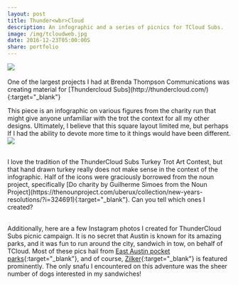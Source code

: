 ```yaml
---
layout: post
title: Thunder<wbr>Cloud
description: An infographic and a series of picnics for TCloud Subs.
image: /img/tcloudweb.jpg
date: 2016-12-23T05:00:00S 
share: portfolio 
---
```

<img class="col three" src="/img/infog.jpg">
<div class="col three caption">
&nbsp;
</div> 
One of the largest projects I had at Brenda Thompson Communications was creating material for [Thundercloud Subs](http://thundercloud.com/){:target="_blank"}

This piece is an infographic on various figures from the charity run that might give anyone unfamiliar with the trot the context for all my other designs. Ultimately, I believe that this square layout limited me, but perhaps If I had the ability to devote more time to it things would have been different. 
<img class="col three" src="/img/infog2.jpg">
<div class="col three caption">
&nbsp;
</div> 
I love the tradition of the ThunderCloud Subs Turkey Trot Art Contest, but that hand drawn turkey really does not make sense in the context of the infographic. Half of the icons were graciously borrowed from the noun project, specifically [Do charity by Guilherme Simoes from the Noun Project](https://thenounproject.com/uberux/collection/new-years-resolutions/?i=324691){:target="_blank"}. Can you tell which ones I created?

<img class="col three" src="/img/Tcloud-Export%20copy%206.png" alt="" title="example image"/>
<div class="col three caption">
&nbsp;
</div> 

Additionally, here are a few Instagram photos I created for ThunderCloud Subs picnic campaign. It is no secret that Austin is known for its amazing parks, and it was fun to run around the city, sandwich in tow, on behalf of TCloud. Most of these pics hail from [East Austin pocket parks](http://www.austinchronicle.com/news/2009-04-17/767852/){:target="_blank"}, and of course, [Zilker](http://austintexas.gov/department/zilker-metropolitan-park){:target="_blank"} is featured prominently. The only snafu I encountered on this adventure was the sheer number of dogs interested in my sandwiches!
<div class="img_row">
	<img class="col one" src="/img/Tcloud-Export%20copy%204.png" alt="" title="example image"/>
	<img class="col one" src="/img/Tcloud-Export%20copy%205.png" alt="" title="example image"/>
	<img class="col one" src="/img/Tcloud-Export%20copy%207.png" alt="" title="example image"/>
</div>

<div class="img_row">
	<img class="col one" src="/img/Tcloud-Export.png" alt="" title="example image"/>
	<img class="col one" src="/img/Tcloud-Export%20copy.png" alt="" title="example image"/>
	<img class="col one" src="/img/Tcloud-Export%20copy%203.png" alt="" title="example image"/>
</div>



